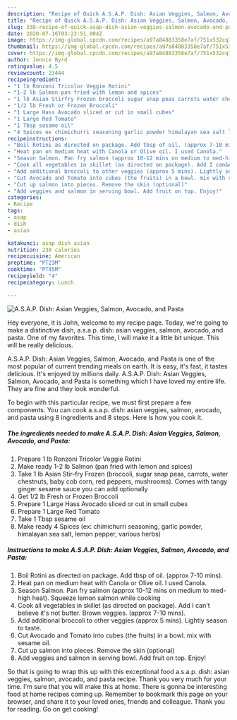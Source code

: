 ```yaml
---
description: "Recipe of Quick A.S.A.P. Dish: Asian Veggies, Salmon, Avocado, and Pasta"
title: "Recipe of Quick A.S.A.P. Dish: Asian Veggies, Salmon, Avocado, and Pasta"
slug: 338-recipe-of-quick-asap-dish-asian-veggies-salmon-avocado-and-pasta
date: 2020-07-16T03:23:51.004Z
image: https://img-global.cpcdn.com/recipes/a97a84883358e7af/751x532cq70/asap-dish-asian-veggies-salmon-avocado-and-pasta-recipe-main-photo.jpg
thumbnail: https://img-global.cpcdn.com/recipes/a97a84883358e7af/751x532cq70/asap-dish-asian-veggies-salmon-avocado-and-pasta-recipe-main-photo.jpg
cover: https://img-global.cpcdn.com/recipes/a97a84883358e7af/751x532cq70/asap-dish-asian-veggies-salmon-avocado-and-pasta-recipe-main-photo.jpg
author: Jennie Byrd
ratingvalue: 4.5
reviewcount: 23444
recipeingredient:
- "1 lb Ronzoni Tricolor Veggie Rotini"
- "1-2 lb Salmon pan fried with lemon and spices"
- "1 lb Asian Stirfry Frozen broccoli sugar snap peas carrots water chestnuts baby cob corn red peppers mushrooms Comes with tangy ginger sesame sauce you can add optionally"
- "1/2 lb Fresh or Frozen Broccoli"
- "1 Large Hass Avocado sliced or cut in small cubes"
- "1 Large Red Tomato"
- "1 Tbsp sesame oil"
- "4 Spices ex chimichurri seasoning garlic powder himalayan sea salt lemon pepper various herbs"
recipeinstructions:
- "Boil Rotini as directed on package. Add tbsp of oil. (approx 7-10 mins)."
- "Heat pan on medium heat with Canola or Olive oil. I used Canola."
- "Season Salmon. Pan fry salmon (approx 10-12 mins on medium to med-high heat). Squeeze lemon salmon while cooking"
- "Cook all vegetables in skillet (as directed on package). Add I can&#39;t believe it&#39;s not butter. Brown veggies. (approx 7-10 mins)."
- "Add additional broccoli to other veggies (approx 5 mins). Lightly season to taste."
- "Cut Avocado and Tomato into cubes (the fruits) in a bowl. mix with sesame oil."
- "Cut up salmon into pieces. Remove the skin (optional)"
- "Add veggies and salmon in serving bowl. Add fruit on top. Enjoy!"
categories:
- Recipe
tags:
- asap
- dish
- asian

katakunci: asap dish asian 
nutrition: 238 calories
recipecuisine: American
preptime: "PT23M"
cooktime: "PT45M"
recipeyield: "4"
recipecategory: Lunch

---
```



![A.S.A.P. Dish: Asian Veggies, Salmon, Avocado, and Pasta](https://img-global.cpcdn.com/recipes/a97a84883358e7af/751x532cq70/asap-dish-asian-veggies-salmon-avocado-and-pasta-recipe-main-photo.jpg)

Hey everyone, it is John, welcome to my recipe page. Today, we're going to make a distinctive dish, a.s.a.p. dish: asian veggies, salmon, avocado, and pasta. One of my favorites. This time, I will make it a little bit unique. This will be really delicious.



A.S.A.P. Dish: Asian Veggies, Salmon, Avocado, and Pasta is one of the most popular of current trending meals on earth. It is easy, it's fast, it tastes delicious. It's enjoyed by millions daily. A.S.A.P. Dish: Asian Veggies, Salmon, Avocado, and Pasta is something which I have loved my entire life. They are fine and they look wonderful.


To begin with this particular recipe, we must first prepare a few components. You can cook a.s.a.p. dish: asian veggies, salmon, avocado, and pasta using 8 ingredients and 8 steps. Here is how you cook it.

<!--inarticleads1-->

##### The ingredients needed to make A.S.A.P. Dish: Asian Veggies, Salmon, Avocado, and Pasta:

1. Prepare 1 lb Ronzoni Tricolor Veggie Rotini
1. Make ready 1-2 lb Salmon (pan fried with lemon and spices)
1. Take 1 lb Asian Stir-fry Frozen (broccoli, sugar snap peas, carrots, water chestnuts, baby cob corn, red peppers, mushrooms). Comes with tangy ginger sesame sauce you can add optionally
1. Get 1/2 lb Fresh or Frozen Broccoli
1. Prepare 1 Large Hass Avocado sliced or cut in small cubes
1. Prepare 1 Large Red Tomato
1. Take 1 Tbsp sesame oil
1. Make ready 4 Spices (ex: chimichurri seasoning, garlic powder, himalayan sea salt, lemon pepper, various herbs)




<!--inarticleads2-->

##### Instructions to make A.S.A.P. Dish: Asian Veggies, Salmon, Avocado, and Pasta:

1. Boil Rotini as directed on package. Add tbsp of oil. (approx 7-10 mins).
1. Heat pan on medium heat with Canola or Olive oil. I used Canola.
1. Season Salmon. Pan fry salmon (approx 10-12 mins on medium to med-high heat). Squeeze lemon salmon while cooking
1. Cook all vegetables in skillet (as directed on package). Add I can&#39;t believe it&#39;s not butter. Brown veggies. (approx 7-10 mins).
1. Add additional broccoli to other veggies (approx 5 mins). Lightly season to taste.
1. Cut Avocado and Tomato into cubes (the fruits) in a bowl. mix with sesame oil.
1. Cut up salmon into pieces. Remove the skin (optional)
1. Add veggies and salmon in serving bowl. Add fruit on top. Enjoy!




So that is going to wrap this up with this exceptional food a.s.a.p. dish: asian veggies, salmon, avocado, and pasta recipe. Thank you very much for your time. I'm sure that you will make this at home. There is gonna be interesting food at home recipes coming up. Remember to bookmark this page on your browser, and share it to your loved ones, friends and colleague. Thank you for reading. Go on get cooking!
